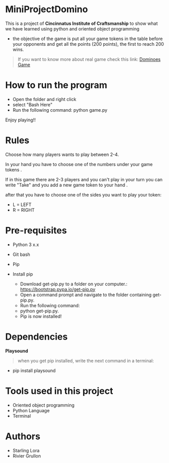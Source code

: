 # MiniProjectDomino

 This is a project of **Cincinnatus Institute of Craftsmanship** to show what we have learned using python and oriented object programming
 
 * the objective of the game is put all your game tokens in the table before your opponents and get all the points (200  points), the first to reach 200 wins.

> If you want to know more about real game check this link: 
      [Dominoes Game](https://en.wikipedia.org/wiki/Dominoes)
      
# How to run the program 

 * Open the folder and right click
 * select "Bash Here"
 * Run the following command: python game.py
 
 Enjoy playing!!
 
 
# Rules 



Choose how many players wants to play between 2-4.

In your hand you have to choose one of the numbers under your game tokens .

If in this game there are 2-3 players and you can't play in your turn you can write "Take" and you add a new game token to your hand .

after that you have to choose one of the sides you want to play your token:

* L = LEFT
* R = RIGHT





# Pre-requisites

* Python 3 x.x
* Git bash
* Pip



* Install pip
  

   * Download get-pip.py to a folder on your computer.: https://bootstrap.pypa.io/get-pip.py
   * Open a command prompt and navigate to the folder containing get-pip.py.
   * Run the following command:
   * python get-pip.py.
   * Pip is now installed!
   
 # Dependencies
 
  **Playsound**
  
  > when you get pip installed, write the next command in a terminal:
  * pip install playsound


# Tools used in this project

 * Oriented object programming
 * Python Language
 * Terminal 


# Authors

* Starling Lora
* Rivier Grullon
